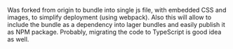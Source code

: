 Was forked from origin to bundle into single js file, with embedded CSS and images, to simplify deployment (using webpack).
Also this will allow to include the bundle as a dependency into lager bundles and easily publish it as NPM package.
Probably, migrating the code to TypeScript is good idea as well.
